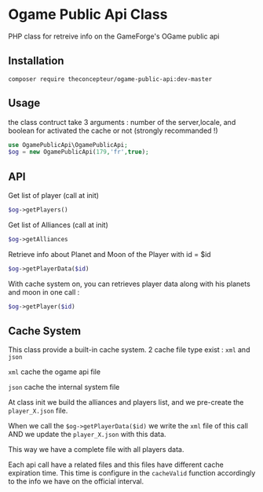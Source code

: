 # Ogame Public Api Class
PHP class for retreive info on the GameForge's OGame public api

## Installation
`composer require theconcepteur/ogame-public-api:dev-master`

## Usage
the class contruct take 3 arguments : number of the server,locale, and boolean for activated the cache or not (strongly recommanded !)

```php
use OgamePublicApi\OgamePublicApi;
$og = new OgamePublicApi(179,'fr',true);
```
## API
Get list of player (call at init)
```php
$og->getPlayers()
```
Get list of Alliances (call at init)
```php
$og->getAlliances
```

Retrieve info about Planet and Moon of the Player with id = $id
```php
$og->getPlayerData($id)
```

With cache system on, you can retrieves player data along with his planets and moon in one call :
```php
$og->getPlayer($id)
```

## Cache System
This class provide a built-in cache system. 2 cache file type exist : `xml` and `json`

`xml` cache the ogame api file

`json` cache the internal system file

At class init we build the alliances and players list, and we pre-create the `player_X.json` file.

When we call the `$og->getPlayerData($id)` we write the `xml` file of this call AND we update the `player_X.json` with this data.

This way we have a complete file with all players data.

Each api call have a related files and this files have different cache expiration time. This time is configure in the `cacheValid` function accordingly to the info we have on the official interval.

